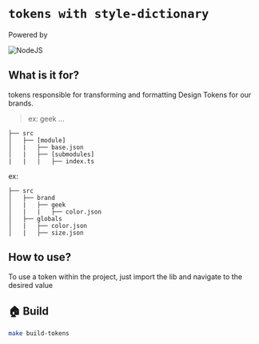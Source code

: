# `tokens with style-dictionary`

Powered by

![NodeJS](https://img.shields.io/badge/node.js-6DA55F?style=falt&logo=node.js&logoColor=white)

## What is it for?

tokens responsible for transforming and formatting Design Tokens for our brands.


> ex: geek ...

```
├── src
│   ├── [module]
│   |   ├── base.json
│   |   ├── [submodules]
|   |   |   ├── index.ts
```
ex:
```
├── src
│   ├── brand
│   |   ├── geek
│   |   |   ├── color.json
│   ├── globals
│   |   ├── color.json
│   |   ├── size.json
```

## How to use?

To use a token within the project, just import the lib and navigate to the desired value

## 🏠 Build

```sh
make build-tokens
```
